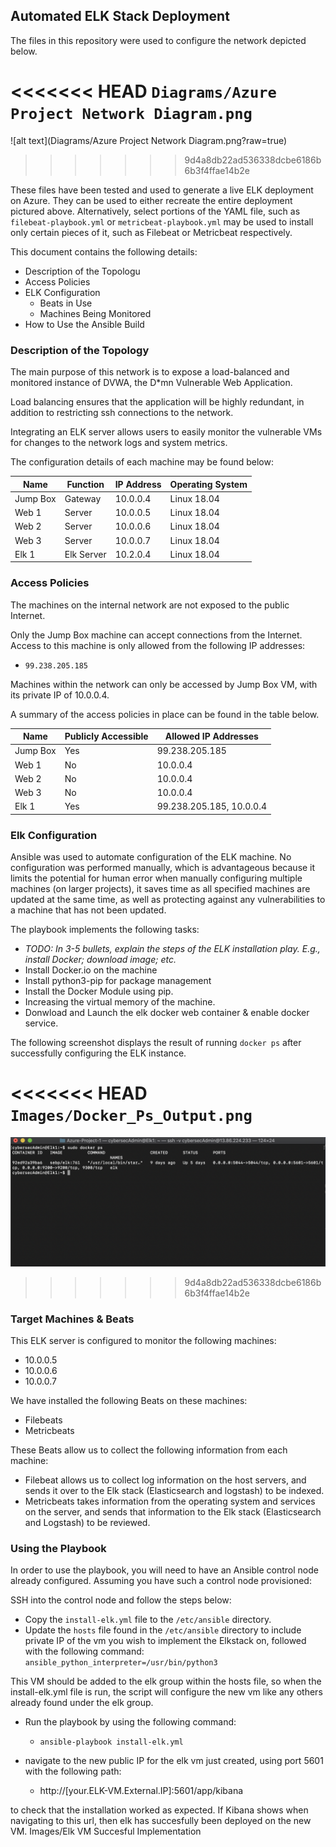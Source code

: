 ## Automated ELK Stack Deployment

The files in this repository were used to configure the network depicted below.

<<<<<<< HEAD
`Diagrams/Azure Project Network Diagram.png`
=======
![alt text](Diagrams/Azure Project Network Diagram.png?raw=true)
>>>>>>> 9d4a8db22ad536338dcbe6186b6b3f4ffae14b2e

These files have been tested and used to generate a live ELK deployment on Azure. They can be used to either recreate the entire deployment pictured above. Alternatively, select portions of the YAML file, such as `filebeat-playbook.yml` or `metricbeat-playbook.yml` may be used to install only certain pieces of it, such as Filebeat or Metricbeat respectively.



This document contains the following details:
- Description of the Topologu
- Access Policies
- ELK Configuration
  - Beats in Use
  - Machines Being Monitored
- How to Use the Ansible Build


### Description of the Topology

The main purpose of this network is to expose a load-balanced and monitored instance of DVWA, the D*mn Vulnerable Web Application.

Load balancing ensures that the application will be highly redundant, in addition to restricting ssh connections to the network.


Integrating an ELK server allows users to easily monitor the vulnerable VMs for changes to the network logs and system metrics.

The configuration details of each machine may be found below:

| Name     | Function | IP Address | Operating System |
|----------|----------|------------|------------------|
| Jump Box | Gateway  | 10.0.0.4   | Linux 18.04      |
| Web 1    | Server   | 10.0.0.5   | Linux 18.04      |
| Web 2    | Server   | 10.0.0.6   | Linux 18.04      |
| Web 3    | Server   | 10.0.0.7   | Linux 18.04      |
| Elk 1    | Elk Server | 10.2.0.4 | Linux 18.04      |

### Access Policies

The machines on the internal network are not exposed to the public Internet. 

Only the Jump Box machine can accept connections from the Internet. Access to this machine is only allowed from the following IP addresses:
- `99.238.205.185`

Machines within the network can only be accessed by Jump Box VM, with its private IP of 10.0.0.4.

A summary of the access policies in place can be found in the table below.

| Name     | Publicly Accessible | Allowed IP Addresses |
|----------|---------------------|----------------------|
| Jump Box | Yes                 | 99.238.205.185       |
| Web 1    | No                  | 10.0.0.4             |
| Web 2    | No                  | 10.0.0.4             |
| Web 3    | No                  | 10.0.0.4             |
| Elk 1    | Yes                 | 99.238.205.185, 10.0.0.4 |
### Elk Configuration

Ansible was used to automate configuration of the ELK machine. No configuration was performed manually, which is advantageous because it limits the potential for human error when manually configuring multiple machines (on larger projects), it saves time as all specified machines are updated at the same time, as well as protecting against any vulnerabilities to a machine that has not been updated. 

The playbook implements the following tasks:
- _TODO: In 3-5 bullets, explain the steps of the ELK installation play. E.g., install Docker; download image; etc._
-  Install Docker.io on the machine
-  Install python3-pip for package management
-  Install the Docker Module using pip.
-  Increasing the virtual memory of the machine.
-  Donwload and Launch the elk docker web container & enable docker service. 

The following screenshot displays the result of running `docker ps` after successfully configuring the ELK instance.

<<<<<<< HEAD
`Images/Docker_Ps_Output.png`
=======
![alt text](Images/Docker_Ps_Output.png?raw=true)
>>>>>>> 9d4a8db22ad536338dcbe6186b6b3f4ffae14b2e

### Target Machines & Beats
This ELK server is configured to monitor the following machines:
- 10.0.0.5
- 10.0.0.6 
- 10.0.0.7 

We have installed the following Beats on these machines:
- Filebeats
- Metricbeats

These Beats allow us to collect the following information from each machine:
- Filebeat allows us to collect log information on the host servers, and sends it over to the Elk stack (Elasticsearch and logstash) to be indexed.
- Metricbeats takes information from the operating system and services on the server, and sends that information to the Elk stack (Elasticsearch and Logstash) to be reviewed. 

### Using the Playbook
In order to use the playbook, you will need to have an Ansible control node already configured. Assuming you have such a control node provisioned: 

SSH into the control node and follow the steps below:
- Copy the `install-elk.yml` file to the `/etc/ansible` directory.
- Update the `hosts` file found in the `/etc/ansible` directory to include private IP of the vm you wish to implement the Elkstack on, followed with the following command: 
  `ansible_python_interpreter=/usr/bin/python3`

This VM should be added to the elk group within the hosts file, so when the install-elk.yml file is run, the script will configure the new vm like any others already found under the elk group. 
- Run the playbook by using the following command:
  - `ansible-playbook install-elk.yml`

- navigate to the new public IP for the elk vm just created, using port 5601 with the following path:
  - http://[your.ELK-VM.External.IP]:5601/app/kibana

to check that the installation worked as expected. If Kibana shows when navigating to this url, then elk has succesfully been deployed on the new VM.
Images/Elk VM Succesful Implementation
